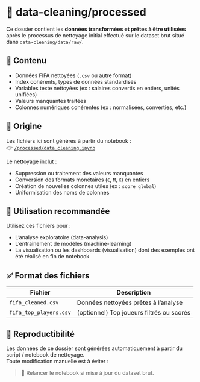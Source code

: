 
# 📁 data-cleaning/processed

Ce dossier contient les **données transformées et prêtes à être utilisées** après le processus de nettoyage initial effectué sur le dataset brut situé dans `data-cleaning/data/raw/`.

## 📄 Contenu

- Données FIFA nettoyées (`.csv` ou autre format)
- Index cohérents, types de données standardisés
- Variables texte nettoyées (ex : salaires convertis en entiers, unités unifiées)
- Valeurs manquantes traitées
- Colonnes numériques cohérentes (ex : normalisées, converties, etc.)

## 🧹 Origine

Les fichiers ici sont générés à partir du notebook :  
👉 [`/processed/data_cleaning.ipynb`](../processed/data_cleaning.ipynb)

Le nettoyage inclut :
- Suppression ou traitement des valeurs manquantes
- Conversion des formats monétaires (`€`, `M`, `K`) en entiers
- Création de nouvelles colonnes utiles (ex : `score global`)
- Uniformisation des noms de colonnes

## 📌 Utilisation recommandée

Utilisez ces fichiers pour :
- L’analyse exploratoire (data-analysis)
- L’entraînement de modèles (machine-learning)
- La visualisation ou les dashboards (visualisation) dont des exemples ont été réalisé en fin de notebook

## ✅ Format des fichiers

| Fichier                          | Description                                 |
|----------------------------------|---------------------------------------------|
| `fifa_cleaned.csv`               | Données nettoyées prêtes à l’analyse        |
| `fifa_top_players.csv`           | (optionnel) Top joueurs filtrés ou scorés   |


## 🔄 Reproductibilité

Les données de ce dossier sont générées automatiquement à partir du script / notebook de nettoyage.  
Toute modification manuelle est à éviter :  
> 🔁 Relancer le notebook si mise à jour du dataset brut.


